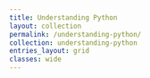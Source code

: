 ```yaml
---
title: Understanding Python
layout: collection
permalink: /understanding-python/
collection: understanding-python
entries_layout: grid
classes: wide
---
```

